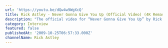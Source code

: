 ```yaml
---
url: 'https://youtu.be/dQw4w9WgXcQ'
title: Rick Astley - Never Gonna Give You Up (Official Video) (4K Remaster)
description: "The official video for “Never Gonna Give You Up” by Rick Astley. \n\nNever: The Autobiography \U0001F4DA OUT NOW! \nFollow this link to get your copy and listen to Rick’s ‘Never’ playlist ❤️ #RickAstleyNever\nhtt..."
category: Interview
featured: false
publishedAt: '2009-10-25T06:57:33.000Z'
channelName: Rick Astley
---
```


